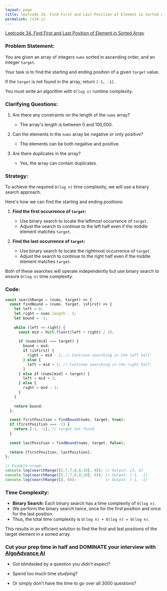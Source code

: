 ```yaml
---
layout: page
title: leetcode 34. Find First and Last Position of Element in Sorted Array
permalink: /s34-js
---
```

[Leetcode 34. Find First and Last Position of Element in Sorted Array](https://algoadvance.github.io/algoadvance/l34)
### Problem Statement:
You are given an array of integers `nums` sorted in ascending order, and an integer `target`. 

Your task is to find the starting and ending position of a given `target` value. 

If the `target` is not found in the array, return `[-1, -1]`.

You must write an algorithm with `O(log n)` runtime complexity.

### Clarifying Questions:
1. Are there any constraints on the length of the `nums` array?
   - The array's length is between 0 and 100,000.

2. Can the elements in the `nums` array be negative or only positive?
   - The elements can be both negative and positive.

3. Are there duplicates in the array?
   - Yes, the array can contain duplicates.

### Strategy:
To achieve the required `O(log n)` time complexity, we will use a binary search approach. 

Here's how we can find the starting and ending positions:

1. **Find the first occurrence of `target`:** 
   - Use binary search to locate the leftmost occurrence of `target`.
   - Adjust the search to continue to the left half even if the middle element matches `target`.

2. **Find the last occurrence of `target`:**
   - Use binary search to locate the rightmost occurrence of `target`.
   - Adjust the search to continue to the right half even if the middle element matches `target`.

Both of these searches will operate independently but use binary search to ensure `O(log n)` time complexity.

### Code:

```javascript
const searchRange = (nums, target) => {
  const findBound = (nums, target, isFirst) => {
    let left = 0;
    let right = nums.length - 1;
    let bound = -1;
    
    while (left <= right) {
      const mid = Math.floor((left + right) / 2);
      
      if (nums[mid] === target) {
        bound = mid;
        if (isFirst) {
          right = mid - 1; // Continue searching in the left half
        } else {
          left = mid + 1; // Continue searching in the right half
        }
      } else if (nums[mid] < target) {
        left = mid + 1;
      } else {
        right = mid - 1;
      }
    }
    
    return bound;
  };

  const firstPosition = findBound(nums, target, true);
  if (firstPosition === -1) {
    return [-1, -1]; // target not found
  }
  
  const lastPosition = findBound(nums, target, false);
  
  return [firstPosition, lastPosition];
};

// Example usage:
console.log(searchRange([5,7,7,8,8,10], 8)); // Output: [3, 4]
console.log(searchRange([5,7,7,8,8,10], 6)); // Output: [-1, -1]
console.log(searchRange([], 0));             // Output: [-1, -1]
```

### Time Complexity:
- **Binary Search:** Each binary search has a time complexity of `O(log n)`.
- We perform the binary search twice, once for the first position and once for the last position.
- Thus, the total time complexity is `O(log n) + O(log n) = O(log n)`.

This results in an efficient solution to find the first and last positions of the target element in a sorted array.


### Cut your prep time in half and DOMINATE your interview with [AlgoAdvance AI](https://algoAdvance.com)

- Got blindsided by a question you didn't expect?

- Spend too much time studying?

- Or simply don't have the time to go over all 3000 questions?

